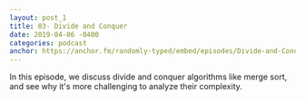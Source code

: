 ```yaml
---
layout: post_1
title: 03- Divide and Conquer
date: 2019-04-06 -0400
categories: podcast
anchor: https://anchor.fm/randomly-typed/embed/episodes/Divide-and-Conquer-e3ll9h/a-acqg7c
---
```

In this episode, we discuss divide and conquer algorithms like merge sort, and see why it's more challenging to analyze their complexity.
